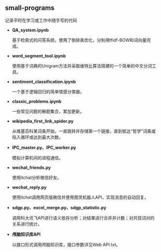 ## small-programs

记录平时在学习或工作中随手写的代码

* **QA_system.ipynb**

    基于检索式的问答系统，使用了倒排表优化，分别用tfidf-BOW和词向量完成。

* **word_segment_tool.ipynb**

    使用基于词典的Unigram方法并采取维特比算法搭建的一个简单的中文分词工具。

* **sentiment_classification.ipynb**

    一个基于逻辑回归的简单情感分类器。

* **classic_problems.ipynb**

    一些常见问题的解题集合，累加更新。

* **wikipedia_first_link_spider.py**

    从维基百科某词条开始，一直跳转并存储第一个链接，直到抵达“哲学”词条或陷入循环或达到最大次数。

* **IPC_master.py、IPC_worker.py**

    模拟计算机间的进程通信。

* **wechat_friends.py**

    使用itchat分析微信好友。

* **wechat_reply.py**

    使用itchat调用网页版微信并使用图灵机器人API，实现消息的自动回复。

* **sdgp.py、excel_merge.py、sdgp_statistic.py**

    调用科大讯飞API进行语义依存分析；对结果进行合并并计数；对共现词对的关系进行统计。

* **颅脑知识库API**

    以接口形式调用颅脑知识库，接口参数详见Web API.txt。





